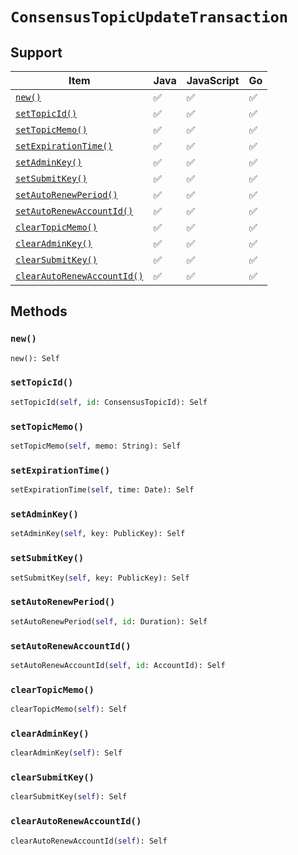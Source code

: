 # `ConsensusTopicUpdateTransaction`

## Support

| Item | Java | JavaScript | Go
| - | - | - | - |
| [`new()`](#new) | ✅ | ✅ | ✅
| [`setTopicId()`](#setTopicId) | ✅ | ✅ | ✅
| [`setTopicMemo()`](#setTopicMemo) | ✅ | ✅ | ✅
| [`setExpirationTime()`](#setExpirationTime) | ✅ | ✅ | ✅
| [`setAdminKey()`](#setAdminKey) | ✅ | ✅ | ✅
| [`setSubmitKey()`](#setSubmitKey) | ✅ | ✅ | ✅
| [`setAutoRenewPeriod()`](#setAutoRenewPeriod) | ✅ | ✅ | ✅
| [`setAutoRenewAccountId()`](#setAutoRenewAccountId) | ✅ | ✅ | ✅
| [`clearTopicMemo()`](#clearTopicMemo) | ✅ | ✅ | ✅
| [`clearAdminKey()`](#clearAdminKey) | ✅ | ✅ | ✅
| [`clearSubmitKey()`](#clearSubmitKey) | ✅ | ✅ | ✅
| [`clearAutoRenewAccountId()`](#clearAutoRenewAccountId) | ✅ | ✅ | ✅

## Methods

### `new()`

```python
new(): Self
```

### `setTopicId()`

```python
setTopicId(self, id: ConsensusTopicId): Self
```

### `setTopicMemo()`

```python
setTopicMemo(self, memo: String): Self
```

### `setExpirationTime()`

```python
setExpirationTime(self, time: Date): Self
```

### `setAdminKey()`

```python
setAdminKey(self, key: PublicKey): Self
```

### `setSubmitKey()`

```python
setSubmitKey(self, key: PublicKey): Self
```

### `setAutoRenewPeriod()`

```python
setAutoRenewPeriod(self, id: Duration): Self
```

### `setAutoRenewAccountId()`

```python
setAutoRenewAccountId(self, id: AccountId): Self
```

### `clearTopicMemo()`

```python
clearTopicMemo(self): Self
```

### `clearAdminKey()`

```python
clearAdminKey(self): Self
```

### `clearSubmitKey()`

```python
clearSubmitKey(self): Self
```

### `clearAutoRenewAccountId()`

```python
clearAutoRenewAccountId(self): Self
```

